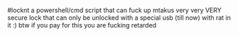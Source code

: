 #locknt
a powershell/cmd script that can fuck up mtakus very very VERY secure lock that can only be unlocked with a special usb (till now) with rat in it :)
btw if you pay for this you are fucking retarded

